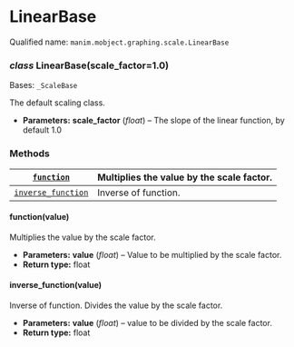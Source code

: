 # LinearBase

Qualified name: `manim.mobject.graphing.scale.LinearBase`

### *class* LinearBase(scale_factor=1.0)

Bases: `_ScaleBase`

The default scaling class.

* **Parameters:**
  **scale_factor** (*float*) – The slope of the linear function, by default 1.0

### Methods

| [`function`](#manim.mobject.graphing.scale.LinearBase.function)                 | Multiplies the value by the scale factor.   |
|---------------------------------------------------------------------------------|---------------------------------------------|
| [`inverse_function`](#manim.mobject.graphing.scale.LinearBase.inverse_function) | Inverse of function.                        |

#### function(value)

Multiplies the value by the scale factor.

* **Parameters:**
  **value** (*float*) – Value to be multiplied by the scale factor.
* **Return type:**
  float

#### inverse_function(value)

Inverse of function. Divides the value by the scale factor.

* **Parameters:**
  **value** (*float*) – value to be divided by the scale factor.
* **Return type:**
  float
